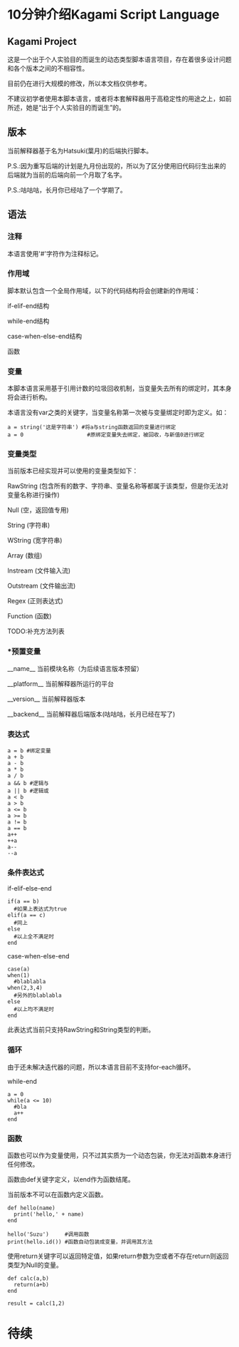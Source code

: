 # 10分钟介绍Kagami Script Language

## Kagami Project

这是一个出于个人实验目的而诞生的动态类型脚本语言项目，存在着很多设计问题和各个版本之间的不相容性。

目前仍在进行大规模的修改，所以本文档仅供参考。

不建议初学者使用本脚本语言，或者将本套解释器用于高稳定性的用途之上，如前所述，她是“出于个人实验目的而诞生”的。

## 版本

当前解释器基于名为Hatsuki(葉月)的后端执行脚本。

P.S.:因为重写后端的计划是九月份出现的，所以为了区分使用旧代码衍生出来的后端就为当前的后端向前一个月取了名字。

P.S.:咕咕咕，长月你已经咕了一个学期了。

## 语法

### 注释

本语言使用'#'字符作为注释标记。

### 作用域

脚本默认包含一个全局作用域，以下的代码结构将会创建新的作用域：

if-elif-end结构

while-end结构

case-when-else-end结构

函数

### 变量

本脚本语言采用基于引用计数的垃圾回收机制，当变量失去所有的绑定时，其本身将会进行析构。

本语言没有var之类的关键字，当变量名称第一次被与变量绑定时即为定义。如：
```
a = string('这是字符串') #将a与string函数返回的变量进行绑定
a = 0                    #原绑定变量失去绑定，被回收，与新值0进行绑定
```

### 变量类型
当前版本已经实现并可以使用的变量类型如下：

RawString (包含所有的数字、字符串、变量名称等都属于该类型，但是你无法对变量名称进行操作)

Null (空，返回值专用)

String (字符串)

WString (宽字符串)

Array (数组)

Instream (文件输入流)

Outstream (文件输出流)

Regex (正则表达式)

Function (函数)

TODO:补充方法列表

### *预置变量
\_\_name\_\_ 当前模块名称（为后续语言版本预留）

\_\_platform\_\_ 当前解释器所运行的平台

\_\_version\_\_ 当前解释器版本

\_\_backend\_\_ 当前解释器后端版本(咕咕咕，长月已经在写了)


### 表达式
```
a = b #绑定变量
a + b 
a - b 
a * b 
a / b 
a && b #逻辑与
a || b #逻辑或
a < b
a > b
a <= b
a >= b
a != b
a == b
a++
++a
a--
--a
```

### 条件表达式
if-elif-else-end
```
if(a == b)
  #如果上表达式为true
elif(a == c)
  #同上
else
  #以上全不满足时
end
```
case-when-else-end
```
case(a)
when(1)
  #blablabla
when(2,3,4)
  #另外的blablabla
else
  #以上均不满足时
end
```
此表达式当前只支持RawString和String类型的判断。

### 循环
由于还未解决迭代器的问题，所以本语言目前不支持for-each循环。

while-end
```
a = 0
while(a <= 10)
  #bla
  a++
end
```

### 函数

函数也可以作为变量使用，只不过其实质为一个动态包装，你无法对函数本身进行任何修改。

函数由def关键字定义，以end作为函数结尾。

当前版本不可以在函数内定义函数。

```
def hello(name)
  print('hello,' + name)
end

hello('Suzu')     #调用函数
print(hello.id()) #函数自动包装成变量，并调用其方法
```

使用return关键字可以返回特定值，如果return参数为空或者不存在return则返回类型为Null的变量。
```
def calc(a,b)
  return(a+b)
end

result = calc(1,2)
```

# 待续




